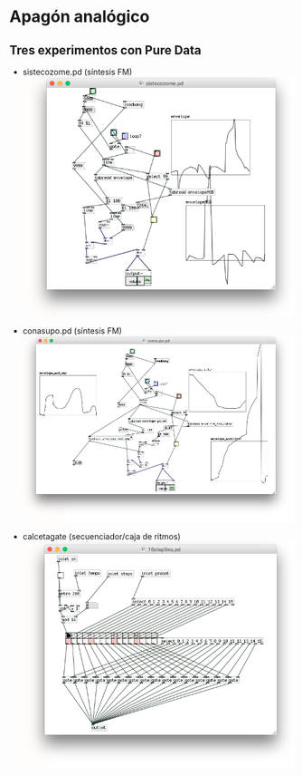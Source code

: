 # Apagón analógico
## Tres experimentos con Pure Data
  
  - sistecozome.pd (síntesis FM)
  ![](img/sistecozome.png)
  
  
  
  - conasupo.pd (síntesis FM)
  ![](img/conasupo.png)
  
 
 
  - calcetagate (secuenciador/caja de ritmos)
  ![](img/calcetgate.png)
